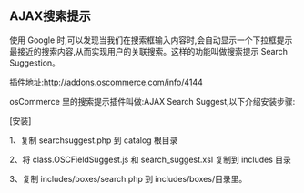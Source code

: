 ## AJAX搜索提示

使用 Google 时,可以发现当我们在搜索框输入内容时,会自动显示一个下拉框提示最接近的搜索内容,从而实现用户的关联搜索。这样的功能叫做搜索提示 Search Suggestion。 

插件地址:http://addons.oscommerce.com/info/4144
  
osCommerce 里的搜索提示插件叫做:AJAX Search Suggest,以下介绍安装步骤: 

[安装]

1、复制 searchsuggest.php 到 catalog 根目录

2、将 class.OSCFieldSuggest.js 和 search_suggest.xsl 复制到 includes 目录

3、复制 includes/boxes/search.php 到 includes/boxes/目录里。
